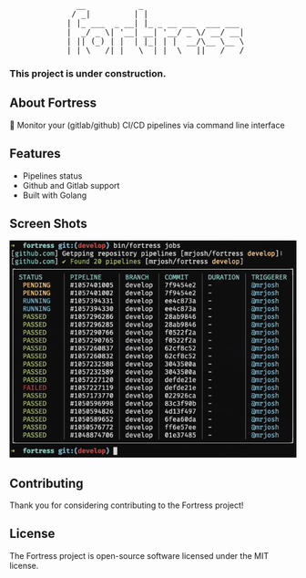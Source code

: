 <pre align="center">
   __           _                     
  / _|         | |                    
 | |_ ___  _ __| |_ _ __ ___  ___ ___ 
 |  _/ _ \| '__| __| '__/ _ \/ __/ __|
 | || (_) | |  | |_| | |  __/\__ \__ \
 |_| \___/|_|   \__|_|  \___||___/___/
</pre>

### This project is under construction.

## About Fortress
🏯 Monitor your (gitlab/github) CI/CD pipelines via command line interface

## Features
* Pipelines status
* Github and Gitlab support
* Built with Golang

## Screen Shots
<img src="/shots/screen-shot-1.png" />

## Contributing
Thank you for considering contributing to the Fortress project!

## License
The Fortress project is open-source software licensed under the MIT license.
